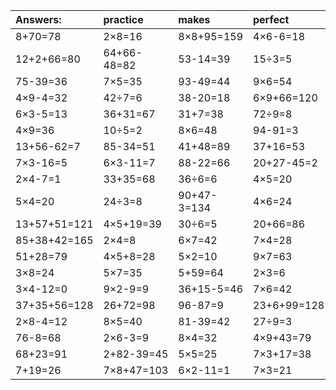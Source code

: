| Answers: | practice | makes | perfect | ! |
| :--- | :--- | :--- | :--- | :--- |
| 8+70=78 | 2×8=16 | 8×8+95=159 | 4×6-6=18 | 12÷6=2 | 
| 12+2+66=80 | 64+66-48=82 | 53-14=39 | 15÷3=5 | 59+3-42=20 | 
| 75-39=36 | 7×5=35 | 93-49=44 | 9×6=54 | 18+73-48=43 | 
| 4×9-4=32 | 42÷7=6 | 38-20=18 | 6×9+66=120 | 91+4=95 | 
| 6×3-5=13 | 36+31=67 | 31+7=38 | 72÷9=8 | 8×7=56 | 
| 4×9=36 | 10÷5=2 | 8×6=48 | 94-91=3 | 2+15=17 | 
| 13+56-62=7 | 85-34=51 | 41+48=89 | 37+16=53 | 4×4=16 | 
| 7×3-16=5 | 6×3-11=7 | 88-22=66 | 20+27-45=2 | 4×7=28 | 
| 2×4-7=1 | 33+35=68 | 36÷6=6 | 4×5=20 | 9×8=72 | 
| 5×4=20 | 24÷3=8 | 90+47-3=134 | 4×6=24 | 44+35=79 | 
| 13+57+51=121 | 4×5+19=39 | 30÷6=5 | 20+66=86 | 2×9=18 | 
| 85+38+42=165 | 2×4=8 | 6×7=42 | 7×4=28 | 22-5=17 | 
| 51+28=79 | 4×5+8=28 | 5×2=10 | 9×7=63 | 30+5+99=134 | 
| 3×8=24 | 5×7=35 | 5+59=64 | 2×3=6 | 30+66=96 | 
| 3×4-12=0 | 9×2-9=9 | 36+15-5=46 | 7×6=42 | 5×3=15 | 
| 37+35+56=128 | 26+72=98 | 96-87=9 | 23+6+99=128 | 72-28=44 | 
| 2×8-4=12 | 8×5=40 | 81-39=42 | 27÷9=3 | 23+46=69 | 
| 76-8=68 | 2×6-3=9 | 8×4=32 | 4×9+43=79 | 50-10=40 | 
| 68+23=91 | 2+82-39=45 | 5×5=25 | 7×3+17=38 | 4×2=8 | 
| 7+19=26 | 7×8+47=103 | 6×2-11=1 | 7×3=21 | 8×3=24 | 
